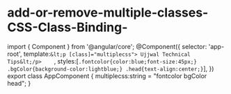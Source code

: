 # add-or-remove-multiple-classes-CSS-Class-Binding-
import { Component } from '@angular/core'; @Component({   selector: 'app-root',   template:`&lt;p [class]="multiplecss"> Ujjwal Technical Tips&lt;/p>    `,   styles:[`.fontcolor{color:blue;font-size:45px;} .bgColor{background-color:lightblue;} .head{text-align:center;}`], }) export class AppComponent {  multiplecss:string = "fontcolor bgColor head"; }
